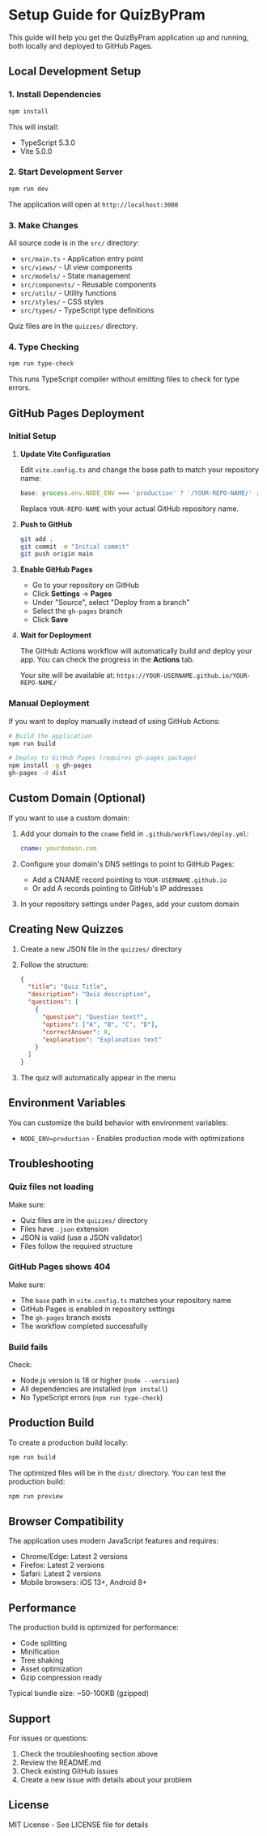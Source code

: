 # Setup Guide for QuizByPram

This guide will help you get the QuizByPram application up and running, both locally and deployed to GitHub Pages.

## Local Development Setup

### 1. Install Dependencies

```bash
npm install
```

This will install:
- TypeScript 5.3.0
- Vite 5.0.0

### 2. Start Development Server

```bash
npm run dev
```

The application will open at `http://localhost:3000`

### 3. Make Changes

All source code is in the `src/` directory:
- `src/main.ts` - Application entry point
- `src/views/` - UI view components
- `src/models/` - State management
- `src/components/` - Reusable components
- `src/utils/` - Utility functions
- `src/styles/` - CSS styles
- `src/types/` - TypeScript type definitions

Quiz files are in the `quizzes/` directory.

### 4. Type Checking

```bash
npm run type-check
```

This runs TypeScript compiler without emitting files to check for type errors.

## GitHub Pages Deployment

### Initial Setup

1. **Update Vite Configuration**

   Edit `vite.config.ts` and change the base path to match your repository name:

   ```typescript
   base: process.env.NODE_ENV === 'production' ? '/YOUR-REPO-NAME/' : '/',
   ```

   Replace `YOUR-REPO-NAME` with your actual GitHub repository name.

2. **Push to GitHub**

   ```bash
   git add .
   git commit -m "Initial commit"
   git push origin main
   ```

3. **Enable GitHub Pages**

   - Go to your repository on GitHub
   - Click **Settings** → **Pages**
   - Under "Source", select "Deploy from a branch"
   - Select the `gh-pages` branch
   - Click **Save**

4. **Wait for Deployment**

   The GitHub Actions workflow will automatically build and deploy your app. You can check the progress in the **Actions** tab.

   Your site will be available at: `https://YOUR-USERNAME.github.io/YOUR-REPO-NAME/`

### Manual Deployment

If you want to deploy manually instead of using GitHub Actions:

```bash
# Build the application
npm run build

# Deploy to GitHub Pages (requires gh-pages package)
npm install -g gh-pages
gh-pages -d dist
```

## Custom Domain (Optional)

If you want to use a custom domain:

1. Add your domain to the `cname` field in `.github/workflows/deploy.yml`:
   ```yaml
   cname: yourdomain.com
   ```

2. Configure your domain's DNS settings to point to GitHub Pages:
   - Add a CNAME record pointing to `YOUR-USERNAME.github.io`
   - Or add A records pointing to GitHub's IP addresses

3. In your repository settings under Pages, add your custom domain

## Creating New Quizzes

1. Create a new JSON file in the `quizzes/` directory

2. Follow the structure:
   ```json
   {
     "title": "Quiz Title",
     "description": "Quiz description",
     "questions": [
       {
         "question": "Question text?",
         "options": ["A", "B", "C", "D"],
         "correctAnswer": 0,
         "explanation": "Explanation text"
       }
     ]
   }
   ```

3. The quiz will automatically appear in the menu

## Environment Variables

You can customize the build behavior with environment variables:

- `NODE_ENV=production` - Enables production mode with optimizations

## Troubleshooting

### Quiz files not loading

Make sure:
- Quiz files are in the `quizzes/` directory
- Files have `.json` extension
- JSON is valid (use a JSON validator)
- Files follow the required structure

### GitHub Pages shows 404

Make sure:
- The `base` path in `vite.config.ts` matches your repository name
- GitHub Pages is enabled in repository settings
- The `gh-pages` branch exists
- The workflow completed successfully

### Build fails

Check:
- Node.js version is 18 or higher (`node --version`)
- All dependencies are installed (`npm install`)
- No TypeScript errors (`npm run type-check`)

## Production Build

To create a production build locally:

```bash
npm run build
```

The optimized files will be in the `dist/` directory. You can test the production build:

```bash
npm run preview
```

## Browser Compatibility

The application uses modern JavaScript features and requires:
- Chrome/Edge: Latest 2 versions
- Firefox: Latest 2 versions  
- Safari: Latest 2 versions
- Mobile browsers: iOS 13+, Android 8+

## Performance

The production build is optimized for performance:
- Code splitting
- Minification
- Tree shaking
- Asset optimization
- Gzip compression ready

Typical bundle size: ~50-100KB (gzipped)

## Support

For issues or questions:
1. Check the troubleshooting section above
2. Review the README.md
3. Check existing GitHub issues
4. Create a new issue with details about your problem

## License

MIT License - See LICENSE file for details

